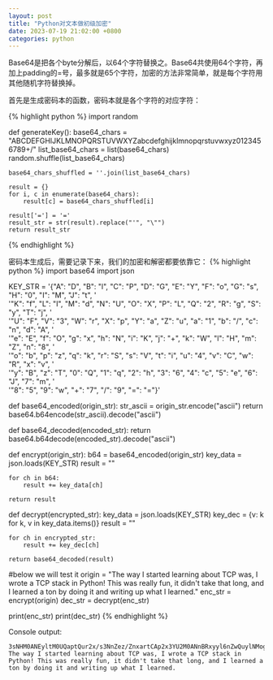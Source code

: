 ```yaml
---
layout: post
title: "Python对文本做初级加密"
date: 2023-07-19 21:02:00 +0800
categories: python
--- 
```


Base64是把各个byte分解后，以64个字符替换之。Base64共使用64个字符，再加上padding的=号，最多就是65个字符，加密的方法非常简单，就是每个字符用其他随机字符替换掉。

首先是生成密码本的函数，密码本就是各个字符的对应字符：

{% highlight python %}
import random

def generateKey():
    base64_chars = "ABCDEFGHIJKLMNOPQRSTUVWXYZabcdefghijklmnopqrstuvwxyz0123456789+/"
    list_base64_chars = list(base64_chars)
    random.shuffle(list_base64_chars)

    base64_chars_shuffled = ''.join(list_base64_chars)

    result = {}
    for i, c in enumerate(base64_chars):
        result[c] = base64_chars_shuffled[i]

    result['='] = '='
    result_str = str(result).replace("'", "\"")
    return result_str
{% endhighlight %}

密码本生成后，需要记录下来，我们的加密和解密都要依靠它：
{% highlight python %}
import base64
import json 

KEY_STR = '{"A": "D", "B": "l", "C": "P", "D": "G", "E": "Y", "F": "o", "G": "s", "H": "0", "I": "M", "J": "t", ' \
          '"K": "f", "L": "I", "M": "d", "N": "U", "O": "X", "P": "L", "Q": "2", "R": "g", "S": "y", "T": "j", ' \
          '"U": "F", "V": "3", "W": "r", "X": "p", "Y": "a", "Z": "u", "a": "1", "b": "/", "c": "n", "d": "A", ' \
          '"e": "E", "f": "O", "g": "x", "h": "N", "i": "K", "j": "+", "k": "W", "l": "H", "m": "Z", "n": "8", ' \
          '"o": "b", "p": "z", "q": "k", "r": "S", "s": "V", "t": "i", "u": "4", "v": "C", "w": "R", "x": "v", ' \
          '"y": "B", "z": "T", "0": "Q", "1": "q", "2": "h", "3": "6", "4": "c", "5": "e", "6": "J", "7": "m", ' \
          '"8": "5", "9": "w", "+": "7", "/": "9", "=": "="}'


def base64_encoded(origin_str):
    str_ascii = origin_str.encode("ascii")
    return base64.b64encode(str_ascii).decode("ascii")


def base64_decoded(encoded_str):
    return base64.b64decode(encoded_str).decode("ascii")


def encrypt(origin_str):
    b64 = base64_encoded(origin_str)
    key_data = json.loads(KEY_STR)
    result = ""

    for ch in b64:
        result += key_data[ch]

    return result


def decrypt(encrypted_str):
    key_data = json.loads(KEY_STR)
    key_dec = {v: k for k, v in key_data.items()}
    result = ""

    for ch in encrypted_str:
        result += key_dec[ch]

    return base64_decoded(result)

#below we will test it
origin = "The way I started learning about TCP was, I wrote a TCP stack in Python! This was really fun, it didn't take that long, and I learned a ton by doing it and writing up what I learned."
enc_str = encrypt(origin)
dec_str = decrypt(enc_str)

print(enc_str)
print(dec_str)
{% endhighlight %}

Console output:
```
3sNHM0ANEyltM0UQaptQur2x/s3NnZez/ZnxartCAp2x3YU2M0ANnBRxyyl6nZwQuylNMogGFPlTAso+1Blz/Kl2Epgb/hcNMogb1pdxAhoTM0tHarvVEylZArcVMsHQMsgzusc8APlQariHM0gbap2x/sw4uBRxareWMYWx/s3NnZeHuPlNM0gC/KlKEylW/hH4uBlzAPlN/Z2xA6tzAsH4uBlqnPl61soQMYWx/s3NnZeHuPc=
The way I started learning about TCP was, I wrote a TCP stack in Python! This was really fun, it didn't take that long, and I learned a ton by doing it and writing up what I learned.
```